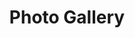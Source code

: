 ---
title: "Photo Gallery"
weight: 7
description: "My favourite photos that I've taken"
link: "https://photoprism.darkishlocket10.me"
---